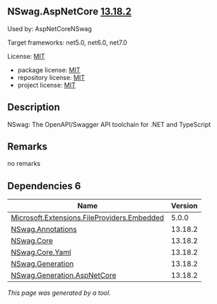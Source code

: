 NSwag.AspNetCore [13.18.2](https://www.nuget.org/packages/NSwag.AspNetCore/13.18.2)
--------------------

Used by: AspNetCoreNSwag

Target frameworks: net5.0, net6.0, net7.0

License: [MIT](../../../../licenses/mit) 

- package license: [MIT](https://licenses.nuget.org/MIT) 
- repository license: [MIT](https://github.com/RicoSuter/NSwag.git) 
- project license: [MIT](https://github.com/RicoSuter/NSwag) 

Description
-----------
NSwag: The OpenAPI/Swagger API toolchain for .NET and TypeScript

Remarks
-----------
no remarks


Dependencies 6
-----------

|Name|Version|
|----------|:----|
|[Microsoft.Extensions.FileProviders.Embedded](../../../../packages/nuget.org/microsoft.extensions.fileproviders.embedded/5.0.0)|5.0.0|
|[NSwag.Annotations](../../../../packages/nuget.org/nswag.annotations/13.18.2)|13.18.2|
|[NSwag.Core](../../../../packages/nuget.org/nswag.core/13.18.2)|13.18.2|
|[NSwag.Core.Yaml](../../../../packages/nuget.org/nswag.core.yaml/13.18.2)|13.18.2|
|[NSwag.Generation](../../../../packages/nuget.org/nswag.generation/13.18.2)|13.18.2|
|[NSwag.Generation.AspNetCore](../../../../packages/nuget.org/nswag.generation.aspnetcore/13.18.2)|13.18.2|

*This page was generated by a tool.*